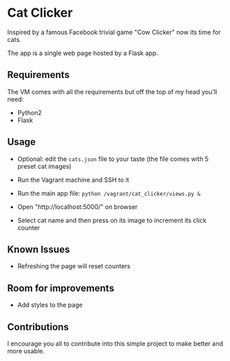# Cat Clicker

Inspired by a famous Facebook trivial game "Cow Clicker" now its time for cats.

The app is a single web page hosted by a Flask app.

## Requirements

The VM comes with all the requirements but off the top of my head you'll need:
  * Python2
  * Flask

## Usage

* Optional: edit the `cats.json` file to your taste (the file comes with 5 preset cat images)

* Run the Vagrant machine and SSH to it

* Run the main app file: `python /vagrant/cat_clicker/views.py &`

* Open "http://localhost:5000/" on browser

* Select cat name and then press on its image to increment its click counter

## Known Issues

* Refreshing the page will reset counters

## Room for improvements

* Add styles to the page

## Contributions

I encourage you all to contribute into this simple project to make better and more usable.